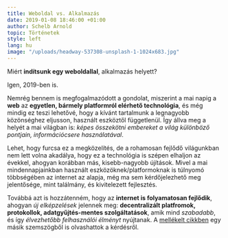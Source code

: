 ```yaml
---
title: Weboldal vs. Alkalmazás
date: 2019-01-08 18:46:00 +01:00
author: Schelb Arnold
topic: Történetek
style: left
lang: hu
image: "/uploads/headway-537308-unsplash-1-1024x683.jpg"
---
```


Miért **indítsunk egy weboldallal**, alkalmazás helyett?

Igen, 2019-ben is.

Nemrég bennem is megfogalmazódott a gondolat, miszerint a mai napig a **web** az **egyetlen, bármely platformról elérhető technológia**, és még mindig ez teszi lehetővé, hogy a kívánt tartalmunk a legnagyobb közönséghez eljusson, használt eszköztől függetlenül. Így állva meg a helyét a mai világban is: _képes összekötni embereket a világ különböző pontjain, információcsere használatával_.

Lehet, hogy furcsa ez a megközelítés, de a rohamosan fejlődő világunkban nem lett volna akadálya, hogy ez a technológia is szépen elhaljon az évekkel, ahogyan korábban más, kisebb-nagyobb újítások. Mivel a mai mindennapjainkban használt eszközöknek/platformoknak is túlnyomó többségében az internet az alapja, még ma sem kérdőjelezhető meg jelentősége, mint találmány, és kivitelezett fejlesztés.

Továbbá azt is hozzátenném, hogy az **internet is folyamatosan fejlődik**, ahogyan _új elképzelések_ jelennek meg: **decentralizált platfromok, protokollok, adatgyűjtés-mentes szolgáltatások**, amik mind _szabadabb_, és így _élvezhetőbb felhasználói élményt_ nyújtanak. A [mellékelt cikkben](https://www.atrium.co/blog/founders-should-build-website-not-mobile-app/) egy másik szemszögből is olvashattok a kérdésről.
